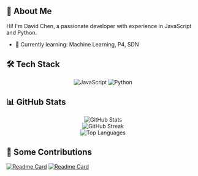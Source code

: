 ## 👋 About Me

Hi! I'm David Chen, a passionate developer with experience in JavaScript and Python.

- 🌱 Currently learning: Machine Learning, P4, SDN

## 🛠 Tech Stack

<div align="center">
  <img src="https://img.shields.io/badge/JavaScript-323330?style=for-the-badge&logo=javascript&logoColor=F7DF1E" alt="JavaScript"/>
  <img src="https://img.shields.io/badge/Python-3776AB?style=for-the-badge&logo=python&logoColor=white" alt="Python"/>
</div>

## 📊 GitHub Stats

<div align="center">
  <img src="https://github-readme-stats.vercel.app/api?username=davidchen0970&show_icons=true&theme=radical" alt="GitHub Stats" />
</div>
<div align="center">
  <img src="https://github-readme-streak-stats.herokuapp.com/?user=davidchen0970&theme=radical" alt="GitHub Streak" />
</div>
<div align="center">
  <img src="https://github-readme-stats.vercel.app/api/top-langs/?username=davidchen0970&layout=compact&theme=radical" alt="Top Languages" />
</div>

## 🚀 Some Contributions

[![Readme Card](https://github-readme-stats.vercel.app/api/pin/?username=davidchen0970&repo=P4&theme=radical)](https://github.com/davidchen0970/P4)
[![Readme Card](https://github-readme-stats.vercel.app/api/pin/?username=davidchen0970&repo=wordConverter&theme=radical)](https://github.com/davidchen0970/wordConverter)
